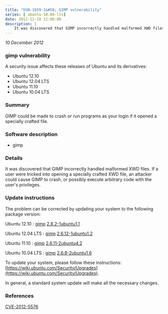 ```yaml
---
title: "USN-1659-1&#58; GIMP vulnerability"
series: [ ubuntu-10.04-lts]
date: 2012-12-10 12:00:00
description: |
    It was discovered that GIMP incorrectly handled malformed XWD files. If a user were tricked into opening a specially crafted XWD file, an attacker could cause GIMP to crash, or possibly execute arbitrary code with the user&#39;s privileges. 
--- 
```

 
 

*10 December 2012*

### gimp vulnerability

A security issue affects these releases of Ubuntu and its derivatives:

* Ubuntu 12.10
* Ubuntu 12.04 LTS
* Ubuntu 11.10
* Ubuntu 10.04 LTS

### Summary

GIMP could be made to crash or run programs as your login if it opened a specially crafted file.

### Software description

* gimp 

### Details

It was discovered that GIMP incorrectly handled malformed XWD files. If a user were tricked into opening a specially crafted XWD file, an attacker could cause GIMP to crash, or possibly execute arbitrary code with the user&#39;s privileges. 

### Update instructions

The problem can be corrected by updating your system to the following package version:

Ubuntu 12.10
 : [gimp](https://launchpad.net/ubuntu/+source/gimp) <span> [2.8.2-1ubuntu1.1](https://launchpad.net/ubuntu/+source/gimp/2.8.2-1ubuntu1.1) </span> 

Ubuntu 12.04 LTS
 : [gimp](https://launchpad.net/ubuntu/+source/gimp) <span> [2.6.12-1ubuntu1.2](https://launchpad.net/ubuntu/+source/gimp/2.6.12-1ubuntu1.2) </span> 

Ubuntu 11.10
 : [gimp](https://launchpad.net/ubuntu/+source/gimp) <span> [2.6.11-2ubuntu4.2](https://launchpad.net/ubuntu/+source/gimp/2.6.11-2ubuntu4.2) </span> 

Ubuntu 10.04 LTS
 : [gimp](https://launchpad.net/ubuntu/+source/gimp) <span> [2.6.8-2ubuntu1.6](https://launchpad.net/ubuntu/+source/gimp/2.6.8-2ubuntu1.6) </span> 

To update your system, please follow these instructions: [https://wiki.ubuntu.com/Security/Upgrades](https://wiki.ubuntu.com/Security/Upgrades).

In general, a standard system update will make all the necessary changes. 

### References

 
 [CVE-2012-5576](http://people.ubuntu.com/~ubuntu-security/cve/CVE-2012-5576)
 

